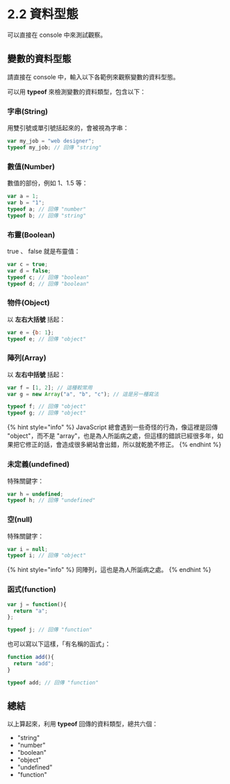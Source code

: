 # 2.2 資料型態

可以直接在 console 中來測試觀察。

## 變數的資料型態

請直接在 console 中，輸入以下各範例來觀察變數的資料型態。

可以用 **typeof** 來檢測變數的資料類型，包含以下：



### 字串(String)

用雙引號或單引號括起來的，會被視為字串：

```javascript
var my_job = "web designer";
typeof my_job; // 回傳 "string"
```



### 數值(Number)

數值的部份，例如 1、1.5 等：

```javascript
var a = 1;
var b = "1";
typeof a; // 回傳 "number"
typeof b; // 回傳 "string"
```



### 布靈(Boolean)

true 、 false 就是布靈值：

```javascript
var c = true;
var d = false;
typeof c; // 回傳 "boolean"
typeof d; // 回傳 "boolean"
```



### 物件(Object)

以 **左右大括號** 括起：

```javascript
var e = {b: 1};
typeof e; // 回傳 "object"
```



### 陣列(Array)

以 **左右中括號** 括起：

```javascript
var f = [1, 2]; // 這種較常用
var g = new Array("a", "b", "c"); // 這是另一種寫法

typeof f; // 回傳 "object"
typeof g; // 回傳 "object"
```

{% hint style="info" %}
JavaScript 總會遇到一些奇怪的行為，像這裡是回傳 "object"，而不是 "array"，也是為人所詬病之處，但這樣的錯誤已經很多年，如果把它修正的話，會造成很多網站會出錯，所以就乾脆不修正。
{% endhint %}



### 未定義(undefined)

特殊關鍵字：

```javascript
var h = undefined;
typeof h; // 回傳 "undefined"
```



### 空(null)

特殊關鍵字：

```javascript
var i = null;
typeof i; // 回傳 "object"
```

{% hint style="info" %}
同陣列，這也是為人所詬病之處。
{% endhint %}



### 函式(function)

```javascript
var j = function(){
  return "a";
};

typeof j; // 回傳 "function"
```

也可以寫以下這樣，「有名稱的函式」：

```javascript
function add(){
  return "add";
}

typeof add; // 回傳 "function"
```



## 總結

以上算起來，利用 **typeof** 回傳的資料類型，總共六個：

* "string"
* "number"
* "boolean"
* "object"
* "undefined"
* "function"

